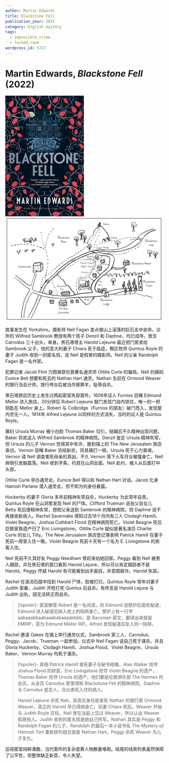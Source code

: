 ```yaml
---
author: Martin Edwards
title: Blackstone Fell
publication_year: 2022
category: English mystery
tags:
  - impossible_crime
  - locked_room
wordpress_id: 5727
---
```


# Martin Edwards, <i>Blackstone Fell</i> (2022)

<img src=images/2022_cover.jpg width=250/>

<img src=images/2022_map.jpg width=500/>

故事发生在 Yorkshire。摄影师 Nell Fagan 差点被山上滚落的巨石击中丧命。诊所的 Wilfred Sambrook 教授有两个孩子 Denzil 和 Daphne，均已成年。医生 Carrodus 三十出头，单身。黑石塔塔主 Harold Lejeune 最近把门房卖给 Sambrook 父子，他的意大利妻子 Chiara 死于癌症。教区牧师 Quintus Royle 的妻子 Judith 收到一封匿名信，说 Nell 是假冒的摄影师。Nell 的父亲 Randolph Fagan 是一名作家。

犯罪记者 Jacob Flint 力图揭穿伦敦著名通灵师 Ottilie Curle 的骗局。Nell 的姨妈 Eunice Bell 想要和死去的 Nathan Hart 通灵。Nathan 生前在 Ormond Weaver 的银行当会计师，银行垮台后被当作替罪羊，耻辱自杀。

黑石塔旅店历史上发生过两起密室失踪案件。1606年证人 Furniss 目睹 Edmund Mellor 进入旅店，20分钟后 Robert Lejeune 敲门发现门自内锁住，唯一的一把钥匙在 Mellor 身上。Robert 与 Colbridge（Furniss 的朋友）破门而入，发现屋内空无一人。1914年 Alfred Lejeune 以同样的方式消失，当时的证人是 Quintus Royle。

寡妇 Ursula Murray 被小白脸 Thomas Baker 勾引，结婚后不久精神出现问题，Baker 将其送入 Wilfred Sambrook 的精神病院。Denzil 鉴定 Ursula 精神失常，但 Ursula 的儿子 Vernon 觉得其中有诈，搬到镇上的 The New Jerusalem 旅店查访。Vernon 目睹 Baker 另结新欢，将其痛打一顿。Ursula 死于心力衰竭，Vernon 请 Nell 调查害死母亲的真凶，不久 Vernon 落下火车月台被撞身亡。Nell 摔倒引发脑震荡。Nell 收到字条，约其在山洞会面。Nell 赴约，被人从后面打中头部。

Ottilie Curle 举办通灵会，Eunice Bell 得以和 Nathan Hart 对话。Jacob 化身 Hamish Parlane 潜入通灵会，但不知为何身份暴露。

Huckerby 的妻子 Gloria 多年前精神失常自杀，Huckerby 为此常年自责。Quintus Royle 在山洞里发现 Nell 的尸体。Clifford Trueman 说岳父自女儿 Betty 死后便精神失常，想把父亲送到 Sambrook 的精神病院，但 Daphne 说不再接收新病人。Rachel Savernake 得知过去18个月内有三人 Clodagh Hamill、Violet Beagrie、Joshua Cuthbert Flood 在精神病院死亡。Violet Beagrie 死后巨额家族遗产归了 Eric Livingstone。Ottilie Curle 疑似是著名演员 Charlie Curle 的女儿 Tilly。The New Jerusalem 旅店登记簿表明 Patrick Hamill 在妻子死前一周曾入住一晚，Violet Beagrie 死前十天有一个名为 E. Livingstone 的旅客入住。

Nell 死前不久其好友 Peggy Needham 曾赶来劝她回家。Peggy 看到 Nell 被男人跟踪，并在黑石塔的窗口看到 Harold Lejune，所以可以肯定跟踪者不是 Harold。Peggy 怀疑 Harold 有可能看到凶手面目，并意图敲诈。Harold 失踪。

Rachel 在溪流石缝中找到 Harold 尸体，脸被打烂。Quintus Royle 常年对妻子 Judith 家暴，Judith 开枪打死 Quintus 后自杀。有传言说 Harold Lejune 与 Judith 出轨，因无法转正而自杀。

> [!spoiler]- 密室解答
> Robert 是一名间谍，和 Edmund 说壁炉后面有秘道，Edmund 进入秘道后掉入地上的陷阱身亡。壁炉上有一行字 aabaaabbaabaaababaaaabbbb，是 Baconian 密文，翻译出来就是 EMRIP，意为 Edmund Mellor RIP。Alfred 发现秘道后坠入同一陷阱。

Rachel 邀请 Oakes 在镇上举行通灵仪式，Sambrook 家三人、Carrodus、Peggy、Jacob、Trueman 一起参加。仪式中 Nell Fagan 说自己死于谋杀，并且 Gloria Huckerby、Clodagh Hamill、Joshua Flood、Violet Beagrie、Ursula Baker、Vernon Murray 均死于谋杀。

> [!spoiler]- 真相
> Patrick Hamill 害死妻子与秘书结婚，Alan Walker 抢夺 Joshua Flood 的财富，Eric Livingstone 抢夺 Violet Beagrie 的遗产，Thomas Baker 抢夺 Ursula 的遗产，他们都是伦敦俱乐部 The Hermes 的会员，从会员 Carrodus 那里得知 Blackstone Fell 的精神病院。Daphne 与 Carrodus 是恋人，合伙害死入住的病人。
> 
> Harold Lejeune 杀死 Nell，其真实身份是害死 Nathan 的银行家 Ormond Weaver，真正的 Harold 早已得病身亡。前妻 Chiara 死后，Weaver 开始与 Judith Royle 交往。Nell 曾在法庭上见过 Weaver，所以认出 Weaver 假冒他人。Judith 收到的匿名信是她自己所写。Nathan 其实是 Peggy 和 Randolph Fagan 的儿子，Randolph 的最后一本小说书名 <i>The Mystery of Hannah Tart</i> 重新排列组合就是 Nathan Hart。Peggy 杀死 Weaver 为儿子复仇。

监视密室纯粹凑数，当代案件的复杂度靠人物数量堆砌。结尾的线索列表虽然保障了公平性，但整体缺乏新意，令人失望。